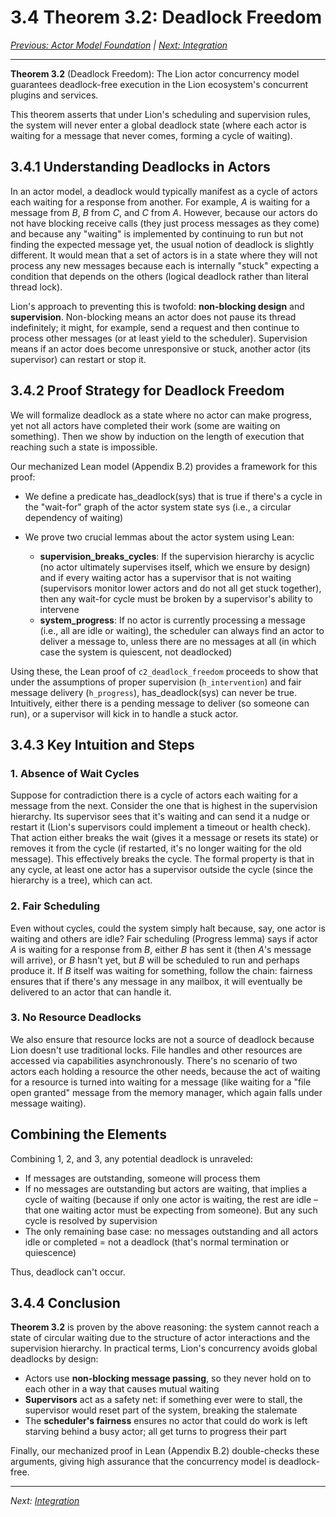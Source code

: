 # 3.4 Theorem 3.2: Deadlock Freedom

_[Previous: Actor Model Foundation](ch3-3-actor-model.md) |
[Next: Integration](ch3-5-integration.md)_

---

**Theorem 3.2** (Deadlock Freedom): The Lion actor concurrency model guarantees
deadlock-free execution in the Lion ecosystem's concurrent plugins and services.

This theorem asserts that under Lion's scheduling and supervision rules, the
system will never enter a global deadlock state (where each actor is waiting for
a message that never comes, forming a cycle of waiting).

## 3.4.1 Understanding Deadlocks in Actors

In an actor model, a deadlock would typically manifest as a cycle of actors each
waiting for a response from another. For example, $A$ is waiting for a message
from $B$, $B$ from $C$, and $C$ from $A$. However, because our actors do not
have blocking receive calls (they just process messages as they come) and
because any "waiting" is implemented by continuing to run but not finding the
expected message yet, the usual notion of deadlock is slightly different. It
would mean that a set of actors is in a state where they will not process any
new messages because each is internally "stuck" expecting a condition that
depends on the others (logical deadlock rather than literal thread lock).

Lion's approach to preventing this is twofold: **non-blocking design** and
**supervision**. Non-blocking means an actor does not pause its thread
indefinitely; it might, for example, send a request and then continue to process
other messages (or at least yield to the scheduler). Supervision means if an
actor does become unresponsive or stuck, another actor (its supervisor) can
restart or stop it.

## 3.4.2 Proof Strategy for Deadlock Freedom

We will formalize deadlock as a state where no actor can make progress, yet not
all actors have completed their work (some are waiting on something). Then we
show by induction on the length of execution that reaching such a state is
impossible.

Our mechanized Lean model (Appendix B.2) provides a framework for this proof:

- We define a predicate $\text{has\_deadlock}(\text{sys})$ that is true if
  there's a cycle in the "wait-for" graph of the actor system state $\text{sys}$
  (i.e., a circular dependency of waiting)
- We prove two crucial lemmas about the actor system using Lean:

  - **supervision_breaks_cycles**: If the supervision hierarchy is acyclic (no
    actor ultimately supervises itself, which we ensure by design) and if every
    waiting actor has a supervisor that is not waiting (supervisors monitor
    lower actors and do not all get stuck together), then any wait-for cycle
    must be broken by a supervisor's ability to intervene
  - **system_progress**: If no actor is currently processing a message (i.e.,
    all are idle or waiting), the scheduler can always find an actor to deliver
    a message to, unless there are no messages at all (in which case the system
    is quiescent, not deadlocked)

Using these, the Lean proof of `c2_deadlock_freedom` proceeds to show that under
the assumptions of proper supervision (`h_intervention`) and fair message
delivery (`h_progress`), $\text{has\_deadlock}(\text{sys})$ can never be true.
Intuitively, either there is a pending message to deliver (so someone can run),
or a supervisor will kick in to handle a stuck actor.

## 3.4.3 Key Intuition and Steps

### 1. Absence of Wait Cycles

Suppose for contradiction there is a cycle of actors each waiting for a message
from the next. Consider the one that is highest in the supervision hierarchy.
Its supervisor sees that it's waiting and can send it a nudge or restart it
(Lion's supervisors could implement a timeout or health check). That action
either breaks the wait (gives it a message or resets its state) or removes it
from the cycle (if restarted, it's no longer waiting for the old message). This
effectively breaks the cycle. The formal property is that in any cycle, at least
one actor has a supervisor outside the cycle (since the hierarchy is a tree),
which can act.

### 2. Fair Scheduling

Even without cycles, could the system simply halt because, say, one actor is
waiting and others are idle? Fair scheduling (Progress lemma) says if actor $A$
is waiting for a response from $B$, either $B$ has sent it (then $A$'s message
will arrive), or $B$ hasn't yet, but $B$ will be scheduled to run and perhaps
produce it. If $B$ itself was waiting for something, follow the chain: fairness
ensures that if there's any message in any mailbox, it will eventually be
delivered to an actor that can handle it.

### 3. No Resource Deadlocks

We also ensure that resource locks are not a source of deadlock because Lion
doesn't use traditional locks. File handles and other resources are accessed via
capabilities asynchronously. There's no scenario of two actors each holding a
resource the other needs, because the act of waiting for a resource is turned
into waiting for a message (like waiting for a "file open granted" message from
the memory manager, which again falls under message waiting).

## Combining the Elements

Combining 1, 2, and 3, any potential deadlock is unraveled:

- If messages are outstanding, someone will process them
- If no messages are outstanding but actors are waiting, that implies a cycle of
  waiting (because if only one actor is waiting, the rest are idle – that one
  waiting actor must be expecting from someone). But any such cycle is resolved
  by supervision
- The only remaining base case: no messages outstanding and all actors idle or
  completed = not a deadlock (that's normal termination or quiescence)

Thus, deadlock can't occur.

## 3.4.4 Conclusion

**Theorem 3.2** is proven by the above reasoning: the system cannot reach a
state of circular waiting due to the structure of actor interactions and the
supervision hierarchy. In practical terms, Lion's concurrency avoids global
deadlocks by design:

- Actors use **non-blocking message passing**, so they never hold on to each
  other in a way that causes mutual waiting
- **Supervisors** act as a safety net: if something ever were to stall, the
  supervisor would reset part of the system, breaking the stalemate
- The **scheduler's fairness** ensures no actor that could do work is left
  starving behind a busy actor; all get turns to progress their part

Finally, our mechanized proof in Lean (Appendix B.2) double-checks these
arguments, giving high assurance that the concurrency model is deadlock-free.

---

_Next: [Integration](ch3-5-integration.md)_
